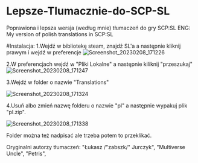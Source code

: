 # Lepsze-Tlumacznie-do-SCP-SL
Poprawiona i lepsza wersja (według mnie) tłumaczeń do gry SCP:SL
ENG: My version of polish translations in SCP:SL

#Instalacja:
1.Wejdź w bibliotekę steam, znajdź SL'a a następnie kliknij prawym i wejdź w preferencje
![Screenshot_20230208_171226](https://user-images.githubusercontent.com/82401427/217590049-b71421ee-4d13-4cda-9184-abd6a10ba7a7.png)

2.W preferencjach wejdź w "Pliki Lokalne" a następnie kiliknij "przeszukaj"
![Screenshot_20230208_171247](https://user-images.githubusercontent.com/82401427/217590383-4bab5b32-91ba-415e-bc70-48d08e29d62c.png)

3.Wejdź w folder o nazwie "Translations"

![Screenshot_20230208_171324](https://user-images.githubusercontent.com/82401427/217590537-ca6b9e26-f8bb-497b-877d-9255df5ec412.png)

4.Usuń albo zmień nazwę folderu o nazwie "pl" a następnie wypakuj plik "pl.zip".

![Screenshot_20230208_171338](https://user-images.githubusercontent.com/82401427/217590936-de2646e7-8aa5-4259-9e07-444180fbb4c6.png)

Folder można też nadpisać ale trzeba potem to przeklikać.


Oryginalni autorzy tłumaczeń:
    "Łukasz /"zabszk/" Jurczyk",
    "Multiverse Uncle",
    "Petris",
